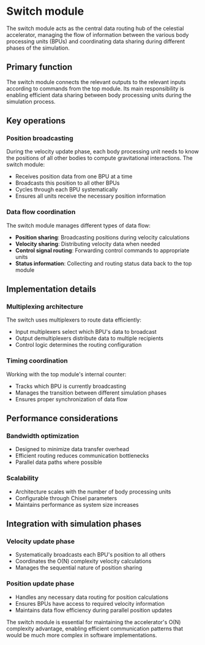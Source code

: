 # Switch module

The switch module acts as the central data routing hub of the celestial accelerator, managing the flow of information between the various body processing units (BPUs) and coordinating data sharing during different phases of the simulation.

## Primary function

The switch module connects the relevant outputs to the relevant inputs according to commands from the top module. Its main responsibility is enabling efficient data sharing between body processing units during the simulation process.

## Key operations

### Position broadcasting
During the velocity update phase, each body processing unit needs to know the positions of all other bodies to compute gravitational interactions. The switch module:
- Receives position data from one BPU at a time
- Broadcasts this position to all other BPUs
- Cycles through each BPU systematically
- Ensures all units receive the necessary position information

### Data flow coordination
The switch module manages different types of data flow:
- **Position sharing**: Broadcasting positions during velocity calculations
- **Velocity sharing**: Distributing velocity data when needed
- **Control signal routing**: Forwarding control commands to appropriate units
- **Status information**: Collecting and routing status data back to the top module

## Implementation details

### Multiplexing architecture
The switch uses multiplexers to route data efficiently:
- Input multiplexers select which BPU's data to broadcast
- Output demultiplexers distribute data to multiple recipients
- Control logic determines the routing configuration

### Timing coordination
Working with the top module's internal counter:
- Tracks which BPU is currently broadcasting
- Manages the transition between different simulation phases
- Ensures proper synchronization of data flow

## Performance considerations

### Bandwidth optimization
- Designed to minimize data transfer overhead
- Efficient routing reduces communication bottlenecks
- Parallel data paths where possible

### Scalability
- Architecture scales with the number of body processing units
- Configurable through Chisel parameters
- Maintains performance as system size increases

## Integration with simulation phases

### Velocity update phase
- Systematically broadcasts each BPU's position to all others
- Coordinates the O(N) complexity velocity calculations
- Manages the sequential nature of position sharing

### Position update phase
- Handles any necessary data routing for position calculations
- Ensures BPUs have access to required velocity information
- Maintains data flow efficiency during parallel position updates

The switch module is essential for maintaining the accelerator's O(N) complexity advantage, enabling efficient communication patterns that would be much more complex in software implementations.